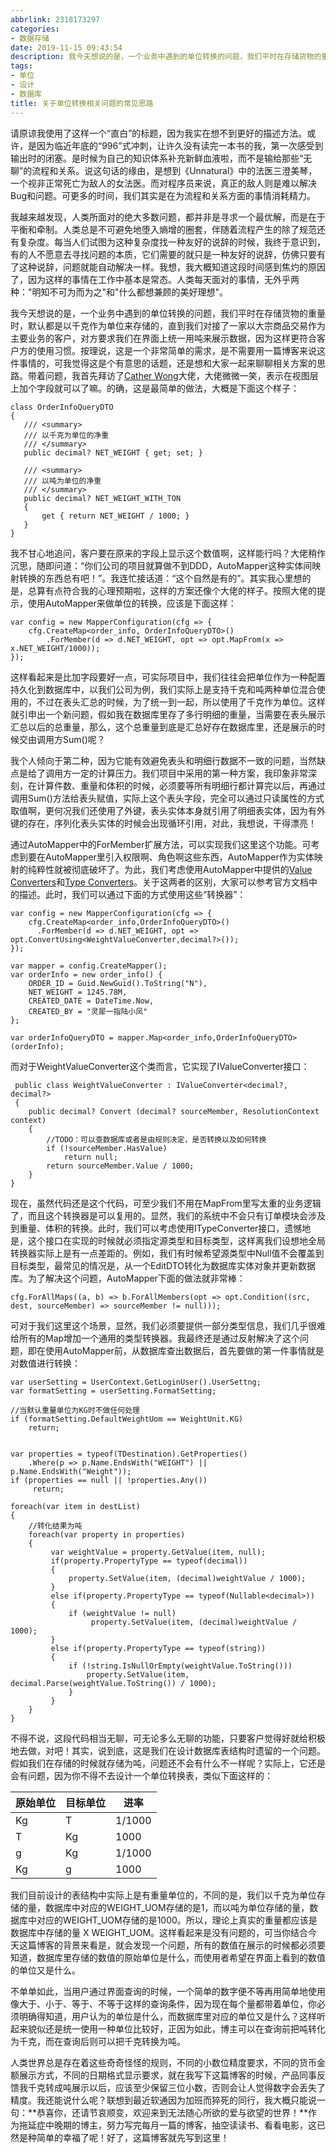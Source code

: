 ```yaml
---
abbrlink: 2318173297
categories:
- 数据存储
date: 2019-11-15 09:43:54
description: 我今天想说的是，一个业务中遇到的单位转换的问题，我们平时在存储货物的重量时，默认都是以千克作为单位来存储的，直到我们对接了一家以大宗商品交易作为主要业务的客户，对方要求我们在界面上统一用吨来展示数据，因为这样更符合客户方的使用习惯;我最终还是通过反射解决了这个问题，即在使用AutoMapper前，从数据库查出数据后，首先要做的第一件事情就是对数值进行转换：;这样看起来是没有问题的，可当你结合今天这篇博客的背景来看是，就会发现一个问题，所有的数值在展示的时候都必须要知道，数据库里存储的数值的原始单位是什么，而使用者希望在界面上看到的数值的单位又是什么
tags:
- 单位
- 设计
- 数据库
title: 关于单位转换相关问题的常见思路
---
```


请原谅我使用了这样一个“直白”的标题，因为我实在想不到更好的描述方法。或许，是因为临近年底的“996”式冲刺，让许久没有读完一本书的我，第一次感受到输出时的闭塞。是时候为自己的知识体系补充新鲜血液啦，而不是输给那些“无聊”的流程和关系。说这句话的缘由，是想到《Unnatural》中的法医三澄美琴，一个视非正常死亡为敌人的女法医。而对程序员来说，真正的敌人则是难以解决Bug和问题。可更多的时间，我们其实是在为流程和关系方面的事情消耗精力。

我越来越发现，人类所面对的绝大多数问题，都并非是寻求一个最优解，而是在于平衡和牵制。人类总是不可避免地堕入熵增的圈套，伴随着流程产生的除了规范还有复杂度。每当人们试图为这种复杂度找一种友好的说辞的时候，我终于意识到，有的人不愿意去寻找问题的本质，它们需要的就只是一种友好的说辞，仿佛只要有了这种说辞，问题就能自动解决一样。我想，我大概知道这段时间感到焦灼的原因了，因为这样的事情在工作中基本是常态。人类每天面对的事情，无外乎两种："明知不可为而为之"和"什么都想兼顾的美好理想"。

我今天想说的是，一个业务中遇到的单位转换的问题，我们平时在存储货物的重量时，默认都是以千克作为单位来存储的，直到我们对接了一家以大宗商品交易作为主要业务的客户，对方要求我们在界面上统一用吨来展示数据，因为这样更符合客户方的使用习惯。按理说，这是一个非常简单的需求，是不需要用一篇博客来说这件事情的，可我觉得这是个有意思的话题，还是想和大家一起来聊聊相关方案的思路。带着问题，我首先拜访了[Cather Wong](https://www.c-sharpcorner.com/members/catcher-wong)大佬，大佬微微一笑，表示在视图层上加个字段就可以了嘛。的确，这是最简单的做法，大概是下面这个样子：
```CSharp
class OrderInfoQueryDTO
{
   /// <summary>
   /// 以千克为单位的净重
   /// </summary>
   public decimal? NET_WEIGHT { get; set; }

   /// <summary>
   /// 以吨为单位的净重
   /// </summary>
   public decimal? NET_WEIGHT_WITH_TON
   {
       get { return NET_WEIGHT / 1000; }
   }
}
```
我不甘心地追问，客户要在原来的字段上显示这个数值啊，这样能行吗？大佬稍作沉思，随即问道：“你们公司的项目就算做不到DDD，AutoMapper这种实体间映射转换的东西总有吧！”。我连忙接话道：“这个自然是有的”。其实我心里想的是，总算有点符合我的心理预期啦，这样的方案还像个大佬的样子。按照大佬的提示，使用AutoMapper来做单位的转换，应该是下面这样：
```CSharp 
var config = new MapperConfiguration(cfg => {
    cfg.CreateMap<order_info, OrderInfoQueryDTO>()
        .ForMember(d => d.NET_WEIGHT, opt => opt.MapFrom(x => x.NET_WEIGHT/1000));
});
```
这样看起来是比加字段要好一点，可实际项目中，我们往往会把单位作为一种配置持久化到数据库中，以我们公司为例，我们实际上是支持千克和吨两种单位混合使用的，不过在表头汇总的时候，为了统一到一起，所以使用了千克作为单位。这样就引申出一个新问题，假如我在数据库里存了多行明细的重量，当需要在表头展示汇总以后的总重量，那么，这个总重量到底是汇总好存在数据库里，还是展示的时候交由调用方Sum()呢？

我个人倾向于第二种，因为它能有效避免表头和明细行数据不一致的问题，当然缺点是给了调用方一定的计算压力。我们项目中采用的第一种方案，我印象非常深刻，在计算件数、重量和体积的时候，必须要等所有明细行都计算完以后，再通过调用Sum()方法给表头赋值，实际上这个表头字段，完全可以通过只读属性的方式取值啊，更何况我们还使用了外键，表头实体本身就引用了明细表实体，因为有外键的存在，序列化表头实体的时候会出现循环引用，对此，我想说，干得漂亮！

通过AutoMapper中的ForMember扩展方法，可以实现我们这里这个功能。可考虑到要在AutoMapper里引入权限啊、角色啊这些东西，AutoMapper作为实体映射的纯粹性就被彻底破坏了。为此，我们考虑使用AutoMapper中提供的[Value Converters](https://docs.automapper.org/en/stable/Value-converters.html)和[Type Converters](https://docs.automapper.org/en/stable/Value-converters.html)。关于这两者的区别，大家可以参考官方文档中的描述。此时，我们可以通过下面的方式使用这些“转换器”：

```CSharp
var config = new MapperConfiguration(cfg => {
    cfg.CreateMap<order_info,OrderInfoQueryDTO>()
      .ForMember(d => d.NET_WEIGHT, opt => opt.ConvertUsing<WeightValueConverter,decimal?>());
});
  
var mapper = config.CreateMapper();
var orderInfo = new order_info() {
    ORDER_ID = Guid.NewGuid().ToString("N"),
    NET_WEIGHT = 1245.78M,
    CREATED_DATE = DateTime.Now,
    CREATED_BY = "灵犀一指陆小凤"
};

var orderInfoQueryDTO = mapper.Map<order_info,OrderInfoQueryDTO>(orderInfo);
```
而对于WeightValueConverter这个类而言，它实现了IValueConverter接口：

```CSharp
 public class WeightValueConverter : IValueConverter<decimal?, decimal?> 
 {
    public decimal? Convert (decimal? sourceMember, ResolutionContext context) 
    {
        //TODO：可以查数据库或者是由规则决定，是否转换以及如何转换
        if (!sourceMember.HasValue)
            return null;
        return sourceMember.Value / 1000;
    }
}
```
现在，虽然代码还是这个代码，可至少我们不用在MapFrom里写太重的业务逻辑了，而且这个转换器是可以复用的。显然，我们的系统中不会只有订单模块会涉及到重量、体积的转换。此时，我们可以考虑使用ITypeConverter接口，遗憾地是，这个接口在实现的时候就必须指定源类型和目标类型，这样离我们设想地全局转换器实际上是有一点差距的。例如，我们有时候希望源类型中Null值不会覆盖到目标类型，最常见的情况是，从一个EditDTO转化为数据库实体对象并更新数据库。为了解决这个问题，AutoMapper下面的做法就非常棒：
```CSharp
cfg.ForAllMaps((a, b) => b.ForAllMembers(opt => opt.Condition((src, dest, sourceMember) => sourceMember != null)));
```

可对于我们这里这个场景，显然，我们必须要提供一部分类型信息，我们几乎很难给所有的Map增加一个通用的类型转换器。我最终还是通过反射解决了这个问题，即在使用AutoMapper前，从数据库查出数据后，首先要做的第一件事情就是对数值进行转换：

```CSharp
var userSetting = UserContext.GetLoginUser().UserSettng;
var formatSetting = userSetting.FormatSetting;

//当默认重量单位为KG时不做任何处理
if (formatSetting.DefaultWeightUom == WeightUnit.KG)
    return;


var properties = typeof(TDestination).GetProperties()
    .Where(p => p.Name.EndsWith("WEIGHT") || p.Name.EndsWith("Weight"));
if (properties == null || !properties.Any())
     return;

foreach(var item in destList)
{
    //转化结果为吨
    foreach(var property in properties)
    {
         var weightValue = property.GetValue(item, null);
         if(property.PropertyType == typeof(decimal))
         {
             property.SetValue(item, (decimal)weightValue / 1000);
         }
         else if(property.PropertyType == typeof(Nullable<decimal>))
         {
             if (weightValue != null)
                  property.SetValue(item, (decimal)weightValue / 1000);
         }
         else if(property.PropertyType == typeof(string))
         {
             if (!string.IsNullOrEmpty(weightValue.ToString()))
                 property.SetValue(item, decimal.Parse(weightValue.ToString()) / 1000);
             }
         }
    }
}
```

不得不说，这段代码相当无聊，可无论多么无聊的功能，只要客户觉得好就给积极地去做，对吧！其实，说到底，这是我们在设计数据库表结构时遗留的一个问题。假如我们在存储的时候就存储为吨，问题还不会有什么不一样呢？实际上，它还是会有问题，因为你不得不去设计一个单位转换表，类似下面这样的：

| 原始单位 | 目标单位 | 进率   |
| -------- | -------- | ------ |
| Kg       | T        | 1/1000 |
| T        | Kg       | 1000   |
| g        | Kg       | 1/1000 |
| Kg       | g        | 1000   |

我们目前设计的表结构中实际上是有重量单位的，不同的是，我们以千克为单位存储的量，数据库中对应的WEIGHT_UOM存储的是1，而以吨为单位存储的量，数据库中对应的WEIGHT_UOM存储的是1000。所以，理论上真实的重量都应该是数据库中存储的量 X WEIGHT_UOM。这样看起来是没有问题的，可当你结合今天这篇博客的背景来看是，就会发现一个问题，所有的数值在展示的时候都必须要知道，数据库里存储的数值的原始单位是什么，而使用者希望在界面上看到的数值的单位又是什么。

不单单如此，当用户通过界面查询的时候，一个简单的数字便不等再用简单地使用像大于、小于、等于、不等于这样的查询条件，因为现在每个量都带着单位，你必须明确得知道，用户认为的单位是什么，而数据库里对应的单位又是什么？这样听起来貌似还是统一使用一种单位比较好，正因为如此，博主可以在查询前把吨转化为千克，而在查询后则可以把千克转换为吨。

人类世界总是存在着这些奇奇怪怪的规则，不同的小数位精度要求，不同的货币金额展示方式，不同的日期格式显示要求，就在我写下这篇博客的时候，产品同事反馈我千克转成吨展示以后，应该至少保留三位小数，否则会让人觉得数字会丢失了精度。我还能说什么呢？联想到最近软通因为加班而猝死的同行，我大概只能说一句：**恭喜你，还请节哀顺变，欢迎来到无法随心所欲的爱与欲望的世界！**作为拖延症中晚期的博主，努力写完每月一篇的博客，抽空读读书、看看电影，这已然是种简单的幸福了呢！好了，这篇博客就先写到这里！
